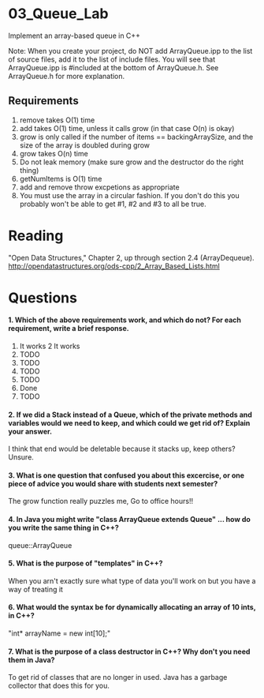 03_Queue_Lab
============

Implement an array-based queue in C++

Note: When you create your project, do NOT add ArrayQueue.ipp to the list of source files, add it to the list of include files. You will see that ArrayQueue.ipp is #included at the bottom of ArrayQueue.h. See ArrayQueue.h for more explanation.

Requirements
------------

1. remove takes O(1) time
2. add takes O(1) time, unless it calls grow (in that case O(n) is okay)
3. grow is only called if the number of items == backingArraySize, and the size of the array is doubled during grow
4. grow takes O(n) time
5. Do not leak memory (make sure grow and the destructor do the right thing)
6. getNumItems is O(1) time
7. add and remove throw excpetions as appropriate
8. You must use the array in a circular fashion. If you don't do this you probably won't be able to get #1, #2 and #3 to all be true.

Reading
=======
"Open Data Structures," Chapter 2, up through section 2.4 (ArrayDequeue). http://opendatastructures.org/ods-cpp/2_Array_Based_Lists.html

Questions
=========

#### 1. Which of the above requirements work, and which do not? For each requirement, write a brief response.

1. It works
2  It works
3. TODO
4. TODO
5. TODO
6. TODO
7. Done
8. TODO

#### 2. If we did a Stack instead of a Queue, which of the private methods and variables would we need to keep, and which could we get rid of? Explain your answer.
I think that end would be deletable because it stacks up, keep others? Unsure.

#### 3. What is one question that confused you about this excercise, or one piece of advice you would share with students next semester?
The grow function really puzzles me, Go to office hours!!

#### 4. In Java you might write "class ArrayQueue extends Queue" ... how do you write the same thing in C++?
queue::ArrayQueue

#### 5. What is the purpose of "templates" in C++?
When you arn't exactly sure what type of data you'll work on but you have a way of treating it

#### 6. What would the syntax be for dynamically allocating an array of 10 ints, in C++?
"int* arrayName = new int[10];"

#### 7. What is the purpose of a class destructor in C++? Why don't you need them in Java?
To get rid of classes that are no longer in used. Java has a garbage collector that does this for you.